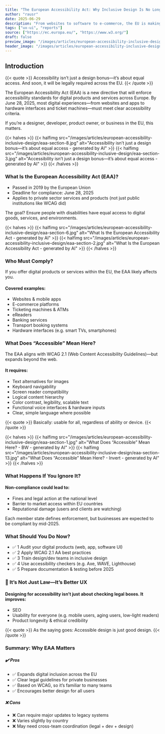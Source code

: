 ```yaml
---
title: "The European Accessibility Act: Why Inclusive Design Is No Longer Optional"
author: "rausr"
date: 2025-06-29
description: "From websites to software to e-commerce, the EU is making digital accessibility a legal baseline."
tags: ["ux-ui", "reports"]
source: ["https://ec.europa.eu/", "https://www.w3.org/"]
draft: false
preview_image: "/images/articles/european-accessibility-inclusive-design/eaa-section-preview.jpg"
header_image: "/images/articles/european-accessibility-inclusive-design/eaa-section-header.jpg"
---
```


## Introduction

{{< quote >}}
Accessibility isn’t just a design bonus—it’s about equal access. And soon, it will be legally required across the EU.
{{< /quote >}}

The European Accessibility Act (EAA) is a new directive that will enforce accessibility standards for digital products and services across Europe. By June 28, 2025, most digital experiences—from websites and apps to hardware interfaces and ticket machines—must meet clear accessibility criteria.

If you’re a designer, developer, product owner, or business in the EU, this matters.

{{< halves >}}
{{< halfimg src="/images/articles/european-accessibility-inclusive-design/eaa-section-8.jpg" alt="Accessibility isn’t just a design bonus—it’s about equal access - generated by AI" >}}
{{< halfimg src="/images/articles/european-accessibility-inclusive-design/eaa-section-3.jpg" alt="Accessibility isn’t just a design bonus—it’s about equal access - generated by AI" >}}
{{< /halves >}}

### What Is the European Accessibility Act (EAA)?

- Passed in 2019 by the European Union
- Deadline for compliance: June 28, 2025
- Applies to private sector services and products (not just public institutions like WCAG did)

The goal? Ensure people with disabilities have equal access to digital goods, services, and environments.

{{< halves >}}
{{< halfimg src="/images/articles/european-accessibility-inclusive-design/eaa-section-6.jpg" alt="What Is the European Accessibility Act - generated by AI" >}}
{{< halfimg src="/images/articles/european-accessibility-inclusive-design/eaa-section-2.jpg" alt="What Is the European Accessibility Act - generated by AI" >}}
{{< /halves >}}

### Who Must Comply?

If you offer digital products or services within the EU, the EAA likely affects you.


#### Covered examples:
- Websites & mobile apps
- E-commerce platforms
- Ticketing machines & ATMs
- eReaders
- Banking services
- Transport booking systems
- Hardware interfaces (e.g. smart TVs, smartphones)


### What Does “Accessible” Mean Here?

The EAA aligns with WCAG 2.1 (Web Content Accessibility Guidelines)—but expands beyond the web.

#### It requires:
- Text alternatives for images
- Keyboard navigability
- Screen reader compatibility
- Logical content hierarchy
- Color contrast, legibility, scalable text
- Functional voice interfaces & hardware inputs
- Clear, simple language where possible


{{< quote >}}
Basically: usable for all, regardless of ability or device.
{{< /quote >}}

{{< halves >}}
{{< halfimg src="/images/articles/european-accessibility-inclusive-design/eaa-section-1.jpg" alt="What Does “Accessible” Mean Here? - BW - generated by AI" >}}
{{< halfimg src="/images/articles/european-accessibility-inclusive-design/eaa-section-13.jpg" alt="What Does “Accessible” Mean Here? - Invert - generated by AI" >}}
{{< /halves >}}


### What Happens If You Ignore It?

#### Non-compliance could lead to:
- Fines and legal action at the national level
- Barrier to market access within EU countries
- Reputational damage (users and clients are watching)

Each member state defines enforcement, but businesses are expected to be compliant by mid-2025.


### What Should You Do Now?

- ✅ 1 Audit your digital products (web, app, software UI)
- ✅ 2 Apply WCAG 2.1 AA best practices
- ✅ 3 Train design/dev teams in inclusive design
- ✅ 4 Use accessibility checkers (e.g. Axe, WAVE, Lighthouse)
- ✅ 5 Prepare documentation & testing before 2025


### 🤝 It’s Not Just Law—It’s Better UX

#### Designing for accessibility isn’t just about checking legal boxes. It improves:
- SEO
- Usability for everyone (e.g. mobile users, aging users, low-light readers)
- Product longevity & ethical credibility

{{< quote >}}
As the saying goes: Accessible design is just good design.
{{< /quote >}}


### Summary: Why EAA Matters

##### ✔️ Pros
- ✅ Expands digital inclusion across the EU
- ✅ Clear legal guidelines for private businesses
- ✅ Based on WCAG, so it’s familiar to many teams
- ✅ Encourages better design for all users

##### ❌ Cons
- ❌ Can require major updates to legacy systems
- ❌ Varies slightly by country
- ❌ May need cross-team coordination (legal + dev + design)

